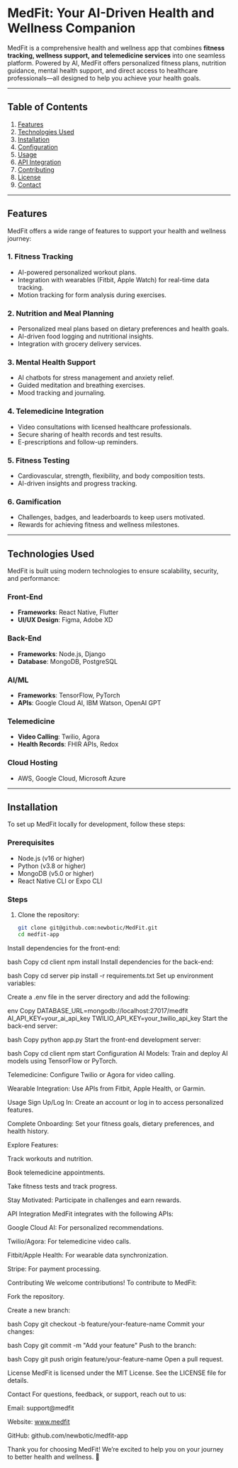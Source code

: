 # **MedFit: Your AI-Driven Health and Wellness Companion**

MedFit is a comprehensive health and wellness app that combines **fitness tracking, wellness support, and telemedicine services** into one seamless platform. Powered by AI, MedFit offers personalized fitness plans, nutrition guidance, mental health support, and direct access to healthcare professionals—all designed to help you achieve your health goals.

---

## **Table of Contents**
1. [Features](#features)
2. [Technologies Used](#technologies-used)
3. [Installation](#installation)
4. [Configuration](#configuration)
5. [Usage](#usage)
6. [API Integration](#api-integration)
7. [Contributing](#contributing)
8. [License](#license)
9. [Contact](#contact)

---

## **Features**
MedFit offers a wide range of features to support your health and wellness journey:

### **1. Fitness Tracking**
- AI-powered personalized workout plans.
- Integration with wearables (Fitbit, Apple Watch) for real-time data tracking.
- Motion tracking for form analysis during exercises.

### **2. Nutrition and Meal Planning**
- Personalized meal plans based on dietary preferences and health goals.
- AI-driven food logging and nutritional insights.
- Integration with grocery delivery services.

### **3. Mental Health Support**
- AI chatbots for stress management and anxiety relief.
- Guided meditation and breathing exercises.
- Mood tracking and journaling.

### **4. Telemedicine Integration**
- Video consultations with licensed healthcare professionals.
- Secure sharing of health records and test results.
- E-prescriptions and follow-up reminders.

### **5. Fitness Testing**
- Cardiovascular, strength, flexibility, and body composition tests.
- AI-driven insights and progress tracking.

### **6. Gamification**
- Challenges, badges, and leaderboards to keep users motivated.
- Rewards for achieving fitness and wellness milestones.

---

## **Technologies Used**
MedFit is built using modern technologies to ensure scalability, security, and performance:

### **Front-End**
- **Frameworks**: React Native, Flutter
- **UI/UX Design**: Figma, Adobe XD

### **Back-End**
- **Frameworks**: Node.js, Django
- **Database**: MongoDB, PostgreSQL

### **AI/ML**
- **Frameworks**: TensorFlow, PyTorch
- **APIs**: Google Cloud AI, IBM Watson, OpenAI GPT

### **Telemedicine**
- **Video Calling**: Twilio, Agora
- **Health Records**: FHIR APIs, Redox

### **Cloud Hosting**
- AWS, Google Cloud, Microsoft Azure

---

## **Installation**
To set up MedFit locally for development, follow these steps:

### **Prerequisites**
- Node.js (v16 or higher)
- Python (v3.8 or higher)
- MongoDB (v5.0 or higher)
- React Native CLI or Expo CLI

### **Steps**
1. Clone the repository:
   ```bash
   git clone git@github.com:newbotic/MedFit.git
   cd medfit-app
Install dependencies for the front-end:

bash
Copy
cd client
npm install
Install dependencies for the back-end:

bash
Copy
cd server
pip install -r requirements.txt
Set up environment variables:

Create a .env file in the server directory and add the following:

env
Copy
DATABASE_URL=mongodb://localhost:27017/medfit
AI_API_KEY=your_ai_api_key
TWILIO_API_KEY=your_twilio_api_key
Start the back-end server:

bash
Copy
python app.py
Start the front-end development server:

bash
Copy
cd client
npm start
Configuration
AI Models: Train and deploy AI models using TensorFlow or PyTorch.

Telemedicine: Configure Twilio or Agora for video calling.

Wearable Integration: Use APIs from Fitbit, Apple Health, or Garmin.

Usage
Sign Up/Log In: Create an account or log in to access personalized features.

Complete Onboarding: Set your fitness goals, dietary preferences, and health history.

Explore Features:

Track workouts and nutrition.

Book telemedicine appointments.

Take fitness tests and track progress.

Stay Motivated: Participate in challenges and earn rewards.

API Integration
MedFit integrates with the following APIs:

Google Cloud AI: For personalized recommendations.

Twilio/Agora: For telemedicine video calls.

Fitbit/Apple Health: For wearable data synchronization.

Stripe: For payment processing.

Contributing
We welcome contributions! To contribute to MedFit:

Fork the repository.

Create a new branch:

bash
Copy
git checkout -b feature/your-feature-name
Commit your changes:

bash
Copy
git commit -m "Add your feature"
Push to the branch:

bash
Copy
git push origin feature/your-feature-name
Open a pull request.

License
MedFit is licensed under the MIT License. See the LICENSE file for details.

Contact
For questions, feedback, or support, reach out to us:

Email: support@medfit

Website: www.medfit

GitHub: github.com/newbotic/medfit-app

Thank you for choosing MedFit! We’re excited to help you on your journey to better health and wellness. 🚀

